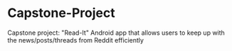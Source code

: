 # Capstone-Project
Capstone project: "Read-It" Android app that allows users to keep up with the news/posts/threads from Reddit efficiently
